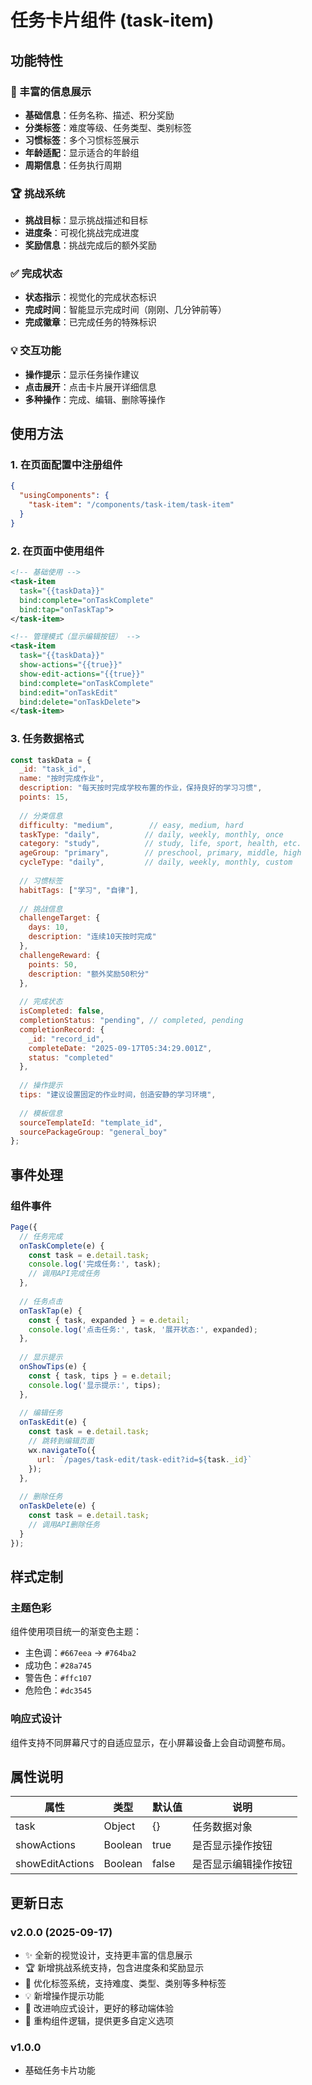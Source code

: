 # 任务卡片组件 (task-item)

## 功能特性

### 🎯 丰富的信息展示
- **基础信息**：任务名称、描述、积分奖励
- **分类标签**：难度等级、任务类型、类别标签
- **习惯标签**：多个习惯标签展示
- **年龄适配**：显示适合的年龄组
- **周期信息**：任务执行周期

### 🏆 挑战系统
- **挑战目标**：显示挑战描述和目标
- **进度条**：可视化挑战完成进度
- **奖励信息**：挑战完成后的额外奖励

### ✅ 完成状态
- **状态指示**：视觉化的完成状态标识
- **完成时间**：智能显示完成时间（刚刚、几分钟前等）
- **完成徽章**：已完成任务的特殊标识

### 💡 交互功能
- **操作提示**：显示任务操作建议
- **点击展开**：点击卡片展开详细信息
- **多种操作**：完成、编辑、删除等操作

## 使用方法

### 1. 在页面配置中注册组件

```json
{
  "usingComponents": {
    "task-item": "/components/task-item/task-item"
  }
}
```

### 2. 在页面中使用组件

```xml
<!-- 基础使用 -->
<task-item 
  task="{{taskData}}" 
  bind:complete="onTaskComplete"
  bind:tap="onTaskTap">
</task-item>

<!-- 管理模式（显示编辑按钮） -->
<task-item 
  task="{{taskData}}" 
  show-actions="{{true}}"
  show-edit-actions="{{true}}"
  bind:complete="onTaskComplete"
  bind:edit="onTaskEdit"
  bind:delete="onTaskDelete">
</task-item>
```

### 3. 任务数据格式

```javascript
const taskData = {
  _id: "task_id",
  name: "按时完成作业",
  description: "每天按时完成学校布置的作业，保持良好的学习习惯",
  points: 15,
  
  // 分类信息
  difficulty: "medium",        // easy, medium, hard
  taskType: "daily",          // daily, weekly, monthly, once
  category: "study",          // study, life, sport, health, etc.
  ageGroup: "primary",        // preschool, primary, middle, high
  cycleType: "daily",         // daily, weekly, monthly, custom
  
  // 习惯标签
  habitTags: ["学习", "自律"],
  
  // 挑战信息
  challengeTarget: {
    days: 10,
    description: "连续10天按时完成"
  },
  challengeReward: {
    points: 50,
    description: "额外奖励50积分"
  },
  
  // 完成状态
  isCompleted: false,
  completionStatus: "pending", // completed, pending
  completionRecord: {
    _id: "record_id",
    completeDate: "2025-09-17T05:34:29.001Z",
    status: "completed"
  },
  
  // 操作提示
  tips: "建议设置固定的作业时间，创造安静的学习环境",
  
  // 模板信息
  sourceTemplateId: "template_id",
  sourcePackageGroup: "general_boy"
};
```

## 事件处理

### 组件事件

```javascript
Page({
  // 任务完成
  onTaskComplete(e) {
    const task = e.detail.task;
    console.log('完成任务:', task);
    // 调用API完成任务
  },
  
  // 任务点击
  onTaskTap(e) {
    const { task, expanded } = e.detail;
    console.log('点击任务:', task, '展开状态:', expanded);
  },
  
  // 显示提示
  onShowTips(e) {
    const { task, tips } = e.detail;
    console.log('显示提示:', tips);
  },
  
  // 编辑任务
  onTaskEdit(e) {
    const task = e.detail.task;
    // 跳转到编辑页面
    wx.navigateTo({
      url: `/pages/task-edit/task-edit?id=${task._id}`
    });
  },
  
  // 删除任务
  onTaskDelete(e) {
    const task = e.detail.task;
    // 调用API删除任务
  }
});
```

## 样式定制

### 主题色彩
组件使用项目统一的渐变色主题：
- 主色调：`#667eea` → `#764ba2`
- 成功色：`#28a745`
- 警告色：`#ffc107`
- 危险色：`#dc3545`

### 响应式设计
组件支持不同屏幕尺寸的自适应显示，在小屏幕设备上会自动调整布局。

## 属性说明

| 属性 | 类型 | 默认值 | 说明 |
|------|------|--------|------|
| task | Object | {} | 任务数据对象 |
| showActions | Boolean | true | 是否显示操作按钮 |
| showEditActions | Boolean | false | 是否显示编辑操作按钮 |

## 更新日志

### v2.0.0 (2025-09-17)
- ✨ 全新的视觉设计，支持更丰富的信息展示
- 🏆 新增挑战系统支持，包含进度条和奖励显示
- 🎨 优化标签系统，支持难度、类型、类别等多种标签
- 💡 新增操作提示功能
- 📱 改进响应式设计，更好的移动端体验
- 🔧 重构组件逻辑，提供更多自定义选项

### v1.0.0
- 基础任务卡片功能